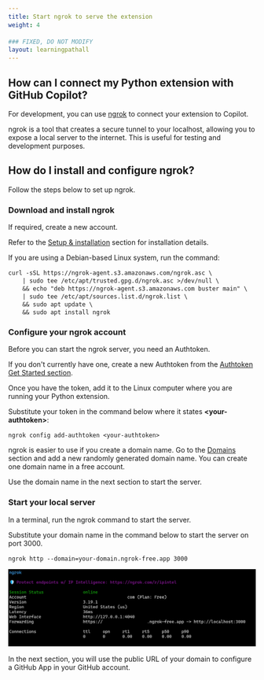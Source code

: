 ```yaml
---
title: Start ngrok to serve the extension
weight: 4

### FIXED, DO NOT MODIFY
layout: learningpathall
---
```


## How can I connect my Python extension with GitHub Copilot?

For development, you can use [ngrok](https://ngrok.com/) to connect your extension to Copilot. 

ngrok is a tool that creates a secure tunnel to your localhost, allowing you to expose a local server to the internet. This is useful for testing and development purposes.

## How do I install and configure ngrok?

Follow the steps below to set up ngrok. 

### Download and install ngrok 

If required, create a new account. 

Refer to the [Setup & installation](https://dashboard.ngrok.com/get-started/setup/linux) section for installation details.

If you are using a Debian-based Linux system, run the command:

```console
curl -sSL https://ngrok-agent.s3.amazonaws.com/ngrok.asc \
	| sudo tee /etc/apt/trusted.gpg.d/ngrok.asc >/dev/null \
	&& echo "deb https://ngrok-agent.s3.amazonaws.com buster main" \
	| sudo tee /etc/apt/sources.list.d/ngrok.list \
	&& sudo apt update \
	&& sudo apt install ngrok
```

### Configure your ngrok account

Before you can start the ngrok server, you need an Authtoken. 

If you don't currently have one, create a new Authtoken from the [Authtoken Get Started section](https://dashboard.ngrok.com/get-started/your-authtoken). 

Once you have the token, add it to the Linux computer where you are running your Python extension. 

Substitute your token in the command below where it states **\<your-authtoken\>**:

```console
ngrok config add-authtoken <your-authtoken>
```

ngrok is easier to use if you create a domain name. Go to the [Domains](https://dashboard.ngrok.com/domains) section and add a new randomly generated domain name. You can create one domain name in a free account. 

Use the domain name in the next section to start the server.

### Start your local server

In a terminal, run the ngrok command to start the server. 

Substitute your domain name in the command below to start the server on port 3000.

```console
ngrok http --domain=your-domain.ngrok-free.app 3000
```

![#Run ngrok](_images/ngrok.png)

In the next section, you will use the public URL of your domain to configure a GitHub App in your GitHub account. 
